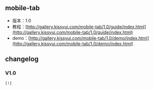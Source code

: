 ## mobile-tab

* 版本：1.0
* 教程：[http://gallery.kissyui.com/mobile-tab/1.0/guide/index.html](http://gallery.kissyui.com/mobile-tab/1.0/guide/index.html)
* demo：[http://gallery.kissyui.com/mobile-tab/1.0/demo/index.html](http://gallery.kissyui.com/mobile-tab/1.0/demo/index.html)

## changelog

### V1.0

    [!]


